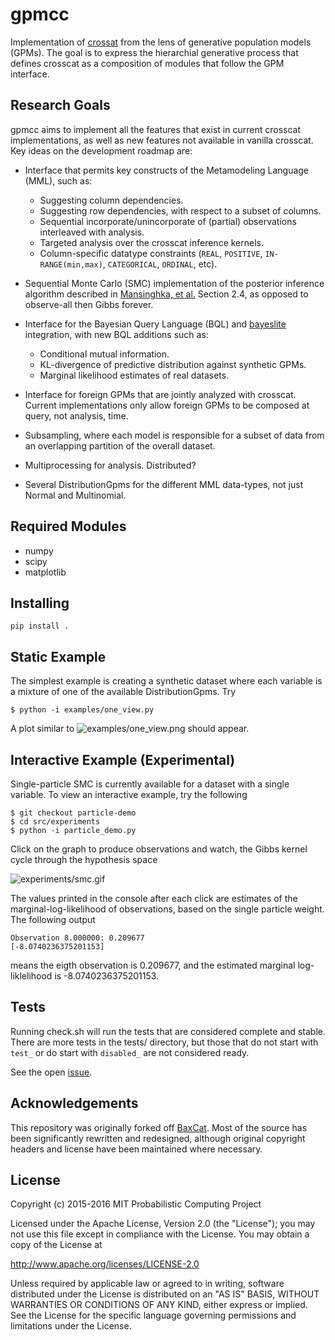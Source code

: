 # gpmcc

Implementation of [crossat](http://probcomp.csail.mit.edu/crosscat/) from
the lens of generative population models (GPMs). The goal is to express the
hierarchial generative process that defines crosscat as a composition of
modules that follow the GPM interface.

## Research Goals

gpmcc aims to implement all the features that exist in current crosscat
implementations, as well as new features not available in vanilla crosscat.
Key ideas on the development roadmap are:

- Interface that permits key constructs of the Metamodeling Language (MML),
  such as:
  - Suggesting column dependencies.
  - Suggesting row dependencies, with respect to a subset of columns.
  - Sequential incorporate/unincorporate of (partial) observations
    interleaved with analysis.
  - Targeted analysis over the crosscat inference kernels.
  - Column-specific datatype constraints (`REAL`, `POSITIVE`,
  `IN-RANGE(min,max)`, `CATEGORICAL`, `ORDINAL`, etc).

- Sequential Monte Carlo (SMC) implementation of the posterior inference
  algorithm described in [Mansinghka, et
  al.](http://arxiv.org/pdf/1512.01272.pdf) Section 2.4, as opposed to
  observe-all then Gibbs forever.

- Interface for the Bayesian Query Language (BQL) and
  [bayeslite](https://github.com/probcomp/bayeslite) integration, with new
  BQL additions such as:
  - Conditional mutual information.
  - KL-divergence of predictive distribution against synthetic GPMs.
  - Marginal likelihood estimates of real datasets.

- Interface for foreign GPMs that are jointly analyzed with crosscat.
  Current implementations only allow foreign GPMs to be composed at query,
  not analysis, time.

- Subsampling, where each model is responsible for a subset of data from an
  overlapping partition of the overall dataset.

- Multiprocessing for analysis. Distributed?

- Several DistributionGpms for the different MML data-types, not just
  Normal and Multinomial.

## Required Modules
- numpy
- scipy
- matplotlib

## Installing
```
pip install .
```

## Static Example

The simplest example is creating a synthetic dataset where each variable is
a mixture of one of the available DistributionGpms. Try

```
$ python -i examples/one_view.py
```

A plot similar to ![examples/one_view.png](examples/one_view.png) should appear.

## Interactive Example (Experimental)

Single-particle SMC is currently available for a dataset with a single
variable. To view an interactive example, try the following

```
$ git checkout particle-demo
$ cd src/experiments
$ python -i particle_demo.py
```

Click on the graph to produce observations and watch, the Gibbs kernel cycle
through the hypothesis space

![experiments/smc.gif](experiments/smc.gif)

The values printed in the console after each click are estimates of the
marginal-log-likelihood of observations, based on the single particle
weight. The following output

```
Observation 8.000000: 0.209677
[-8.0740236375201153]
```

means the eigth observation is 0.209677, and the estimated marginal
log-liklelihood is -8.0740236375201153.

## Tests

Running check.sh will run the tests that are considered complete and
stable. There are more tests in the tests/ directory, but those that
do not start with ```test_``` or do start with ```disabled_``` are not
considered ready.

See the open [issue](https://github.com/probcomp/gpmcc/issues/8).

## Acknowledgements

This repository was originally forked off
[BaxCat](https://github.com/BaxterEaves/BaxCat/). Most of the
source has been significantly rewritten and redesigned, although original
copyright headers and license have been maintained where necessary.

## License

Copyright (c) 2015-2016 MIT Probabilistic Computing Project

Licensed under the Apache License, Version 2.0 (the "License");
you may not use this file except in compliance with the License.
You may obtain a copy of the License at

   http://www.apache.org/licenses/LICENSE-2.0

Unless required by applicable law or agreed to in writing, software
distributed under the License is distributed on an "AS IS" BASIS,
WITHOUT WARRANTIES OR CONDITIONS OF ANY KIND, either express or implied.
See the License for the specific language governing permissions and
limitations under the License.
